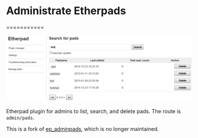 # Administrate Etherpads
===========

![Screen shot](docs/img/preview.png)

Etherpad plugin for admins to list, search, and delete pads. The route
is `admin/pads`.

This is a fork of
[ep_adminpads](https://github.com/spcsser/ep_adminpads), which is no
longer maintained.
